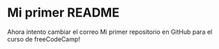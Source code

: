 # Mi primer README
Ahora intento cambiar el correo
Mi primer repositorio en GitHub para el curso de freeCodeCamp!
